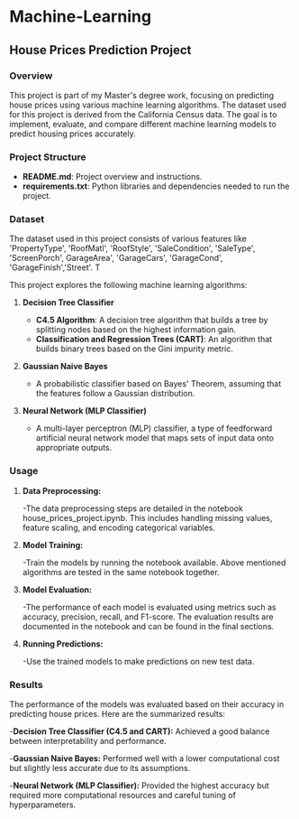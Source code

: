 # Machine-Learning

## House Prices Prediction Project

### Overview

This project is part of my Master's degree work, focusing on predicting house prices using various machine learning algorithms. The dataset used for this project is derived from the California Census data. The goal is to implement, evaluate, and compare different machine learning models to predict housing prices accurately.

### Project Structure

- **README.md**: Project overview and instructions.
- **requirements.txt**: Python libraries and dependencies needed to run the project.

### Dataset
The dataset used in this project consists of various features like 'PropertyType', 'RoofMatl', 'RoofStyle', 'SaleCondition', 'SaleType', 'ScreenPorch', GarageArea', 'GarageCars', 'GarageCond', 'GarageFinish','Street'. T

This project explores the following machine learning algorithms:

1. **Decision Tree Classifier**
   - **C4.5 Algorithm**: A decision tree algorithm that builds a tree by splitting nodes based on the highest information gain.
   - **Classification and Regression Trees (CART)**: An algorithm that builds binary trees based on the Gini impurity metric.

2. **Gaussian Naive Bayes**
   - A probabilistic classifier based on Bayes' Theorem, assuming that the features follow a Gaussian distribution.

3. **Neural Network (MLP Classifier)**
   - A multi-layer perceptron (MLP) classifier, a type of feedforward artificial neural network model that maps sets of input data onto appropriate outputs.

### Usage
1. **Data Preprocessing:**

   -The data preprocessing steps are detailed in the notebook house_prices_project.ipynb. This includes handling missing values, feature    scaling, and encoding categorical variables.

2. **Model Training:**

   -Train the models by running the notebook available. Above mentioned algorithms are tested in the same notebook together. 
   
3. **Model Evaluation:**

   -The performance of each model is evaluated using metrics such as accuracy, precision, recall, and F1-score. The evaluation results are documented in the notebook and can be found in the final sections.
   
4. **Running Predictions:**

   -Use the trained models to make predictions on new test data.

### Results

The performance of the models was evaluated based on their accuracy in predicting house prices. Here are the summarized results:

   -**Decision Tree Classifier (C4.5 and CART):** Achieved a good balance between interpretability and performance.

   -**Gaussian Naive Bayes:** Performed well with a lower computational cost but slightly less accurate due to its assumptions.

   -**Neural Network (MLP Classifier):** Provided the highest accuracy but required more computational resources and careful tuning of hyperparameters.
